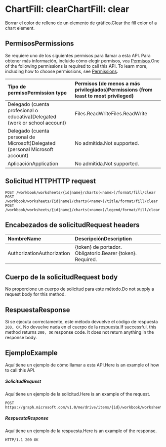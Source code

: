 # <a name="chartfill-clear"></a><span data-ttu-id="31cef-101">ChartFill: clear</span><span class="sxs-lookup"><span data-stu-id="31cef-101">ChartFill: clear</span></span>

<span data-ttu-id="31cef-102">Borrar el color de relleno de un elemento de gráfico.</span><span class="sxs-lookup"><span data-stu-id="31cef-102">Clear the fill color of a chart element.</span></span>
## <a name="permissions"></a><span data-ttu-id="31cef-103">Permisos</span><span class="sxs-lookup"><span data-stu-id="31cef-103">Permissions</span></span>
<span data-ttu-id="31cef-p101">Se requiere uno de los siguientes permisos para llamar a esta API. Para obtener más información, incluido cómo elegir permisos, vea [Permisos](../../../concepts/permissions_reference.md).</span><span class="sxs-lookup"><span data-stu-id="31cef-p101">One of the following permissions is required to call this API. To learn more, including how to choose permissions, see [Permissions](../../../concepts/permissions_reference.md).</span></span>

|<span data-ttu-id="31cef-106">Tipo de permiso</span><span class="sxs-lookup"><span data-stu-id="31cef-106">Permission type</span></span>      | <span data-ttu-id="31cef-107">Permisos (de menos a más privilegiados)</span><span class="sxs-lookup"><span data-stu-id="31cef-107">Permissions (from least to most privileged)</span></span>              |
|:--------------------|:---------------------------------------------------------|
|<span data-ttu-id="31cef-108">Delegado (cuenta profesional o educativa)</span><span class="sxs-lookup"><span data-stu-id="31cef-108">Delegated (work or school account)</span></span> | <span data-ttu-id="31cef-109">Files.ReadWrite</span><span class="sxs-lookup"><span data-stu-id="31cef-109">Files.ReadWrite</span></span>    |
|<span data-ttu-id="31cef-110">Delegado (cuenta personal de Microsoft)</span><span class="sxs-lookup"><span data-stu-id="31cef-110">Delegated (personal Microsoft account)</span></span> | <span data-ttu-id="31cef-111">No admitida.</span><span class="sxs-lookup"><span data-stu-id="31cef-111">Not supported.</span></span>    |
|<span data-ttu-id="31cef-112">Aplicación</span><span class="sxs-lookup"><span data-stu-id="31cef-112">Application</span></span> | <span data-ttu-id="31cef-113">No admitida.</span><span class="sxs-lookup"><span data-stu-id="31cef-113">Not supported.</span></span> |

## <a name="http-request"></a><span data-ttu-id="31cef-114">Solicitud HTTP</span><span class="sxs-lookup"><span data-stu-id="31cef-114">HTTP request</span></span>
<!-- { "blockType": "ignored" } -->
```http
POST /workbook/worksheets/{id|name}/charts(<name>)/format/fill/clear
POST /workbook/worksheets/{id|name}/charts(<name>)/title/format/fill/clear
POST /workbook/worksheets/{id|name}/charts(<name>)/legend/format/fill/clear

```
## <a name="request-headers"></a><span data-ttu-id="31cef-115">Encabezados de solicitud</span><span class="sxs-lookup"><span data-stu-id="31cef-115">Request headers</span></span>
| <span data-ttu-id="31cef-116">Nombre</span><span class="sxs-lookup"><span data-stu-id="31cef-116">Name</span></span>       | <span data-ttu-id="31cef-117">Descripción</span><span class="sxs-lookup"><span data-stu-id="31cef-117">Description</span></span>|
|:---------------|:----------|
| <span data-ttu-id="31cef-118">Authorization</span><span class="sxs-lookup"><span data-stu-id="31cef-118">Authorization</span></span>  | <span data-ttu-id="31cef-p102">{token} de portador. Obligatorio.</span><span class="sxs-lookup"><span data-stu-id="31cef-p102">Bearer {token}. Required.</span></span> |

## <a name="request-body"></a><span data-ttu-id="31cef-121">Cuerpo de la solicitud</span><span class="sxs-lookup"><span data-stu-id="31cef-121">Request body</span></span>
<span data-ttu-id="31cef-122">No proporcione un cuerpo de solicitud para este método.</span><span class="sxs-lookup"><span data-stu-id="31cef-122">Do not supply a request body for this method.</span></span>

## <a name="response"></a><span data-ttu-id="31cef-123">Respuesta</span><span class="sxs-lookup"><span data-stu-id="31cef-123">Response</span></span>

<span data-ttu-id="31cef-p103">Si se ejecuta correctamente, este método devuelve el código de respuesta `200, OK`. No devuelve nada en el cuerpo de la respuesta.</span><span class="sxs-lookup"><span data-stu-id="31cef-p103">If successful, this method returns `200, OK` response code. It does not return anything in the response body.</span></span>

## <a name="example"></a><span data-ttu-id="31cef-126">Ejemplo</span><span class="sxs-lookup"><span data-stu-id="31cef-126">Example</span></span>
<span data-ttu-id="31cef-127">Aquí tiene un ejemplo de cómo llamar a esta API.</span><span class="sxs-lookup"><span data-stu-id="31cef-127">Here is an example of how to call this API.</span></span>
##### <a name="request"></a><span data-ttu-id="31cef-128">Solicitud</span><span class="sxs-lookup"><span data-stu-id="31cef-128">Request</span></span>
<span data-ttu-id="31cef-129">Aquí tiene un ejemplo de la solicitud.</span><span class="sxs-lookup"><span data-stu-id="31cef-129">Here is an example of the request.</span></span>
<!-- {
  "blockType": "request",
  "name": "chartfill_clear"
}-->
```http
POST https://graph.microsoft.com/v1.0/me/drive/items/{id}/workbook/worksheets/{id|name}/charts(<name>)/format/fill/clear
```

##### <a name="response"></a><span data-ttu-id="31cef-130">Respuesta</span><span class="sxs-lookup"><span data-stu-id="31cef-130">Response</span></span>
<span data-ttu-id="31cef-131">Aquí tiene un ejemplo de la respuesta.</span><span class="sxs-lookup"><span data-stu-id="31cef-131">Here is an example of the response.</span></span> 
<!-- {
  "blockType": "response",
  "truncated": true,
  "@odata.type": "microsoft.graph.none"
} -->
```http
HTTP/1.1 200 OK
```

<!-- uuid: 8fcb5dbc-d5aa-4681-8e31-b001d5168d79
2015-10-25 14:57:30 UTC -->
<!-- {
  "type": "#page.annotation",
  "description": "ChartFill: clear",
  "keywords": "",
  "section": "documentation",
  "tocPath": ""
}-->